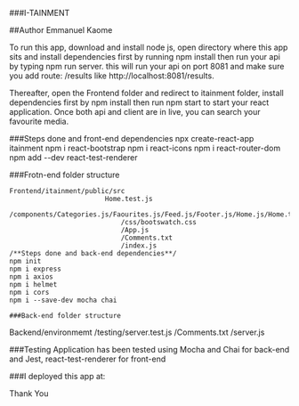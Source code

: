 ###I-TAINMENT

##Author
Emmanuel Kaome

To run this app, download and install node js, open directory where this app sits and install dependencies first by running npm install then run your api by typing npm run server. this will run your api on port 8081 and make sure you add route: /results like http://localhost:8081/results.

Thereafter, open the Frontend folder and redirect to itainment folder, install dependencies first by npm install then run npm start to start your react application. Once both api and client are in live, you can search your favourite media.

###Steps done and front-end dependencies
npx create-react-app itainment
npm i react-bootstrap
npm i react-icons
npm i react-router-dom
npm add --dev react-test-renderer

###Frotn-end folder structure
```
Frontend/itainment/public/src
                        Home.test.js
                            /components/Categories.js/Faourites.js/Feed.js/Footer.js/Home.js/Home.test.js/Navbar.js/Search.js
                            /css/bootswatch.css
                            /App.js
                            /Comments.txt
                            /index.js                  
/**Steps done and back-end dependencies**/
npm init
npm i express
npm i axios
npm i helmet
npm i cors
npm i --save-dev mocha chai

###Back-end folder structure
```
Backend/environmemt
       /testing/server.test.js 
       /Comments.txt
       /server.js

###Testing
Application has been tested using Mocha and Chai for back-end and Jest, react-test-renderer for front-end 

###I deployed this app at: 

Thank You